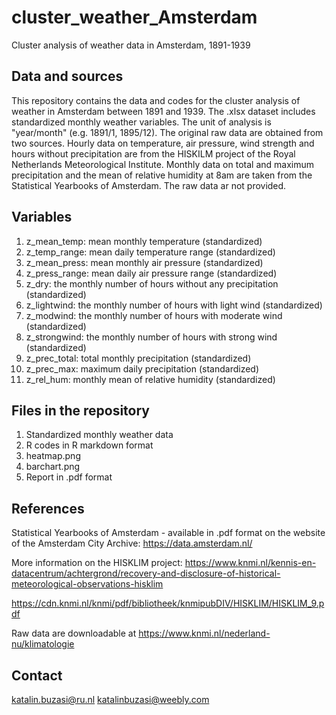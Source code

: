 # cluster_weather_Amsterdam
Cluster analysis of weather data in Amsterdam, 1891-1939

## Data and sources
This repository contains the data and codes for the cluster analysis of weather in Amsterdam between 1891 and 1939. The .xlsx dataset includes standardized monthly weather variables. The unit of analysis is "year/month" (e.g. 1891/1, 1895/12). The original raw data are obtained from two sources. Hourly data on temperature, air pressure, wind strength and hours without precipitation are from the HISKILM project of the Royal Netherlands Meteorological Institute. Monthly data on total and maximum precipitation and the mean of relative humidity at 8am are taken from the Statistical Yearbooks of Amsterdam. The raw data ar not provided. 

## Variables
1. z_mean_temp: mean monthly temperature (standardized)
2. z_temp_range: mean daily temperature range (standardized)
3. z_mean_press: mean monthly air pressure (standardized)
4. z_press_range: mean daily air pressure range (standardized)
5. z_dry: the monthly number of hours without any precipitation (standardized)
6. z_lightwind: the monthly number of hours with light wind (standardized)
7. z_modwind: the monthly number of hours with moderate wind (standardized)
8. z_strongwind: the monthly number of hours with strong wind (standardized)
9. z_prec_total: total monthly precipitation (standardized)
10. z_prec_max: maximum daily precipitation (standardized)
11. z_rel_hum: monthly mean of relative humidity (standardized)

## Files in the repository
1. Standardized monthly weather data
2. R codes in R markdown format
3. heatmap.png
4. barchart.png
5. Report in .pdf format

## References

Statistical Yearbooks of Amsterdam - available in .pdf format on the website of the Amsterdam City Archive: https://data.amsterdam.nl/

More information on the HISKLIM project: https://www.knmi.nl/kennis-en-datacentrum/achtergrond/recovery-and-disclosure-of-historical-meteorological-observations-hisklim

https://cdn.knmi.nl/knmi/pdf/bibliotheek/knmipubDIV/HISKLIM/HISKLIM_9.pdf

Raw data are downloadable at https://www.knmi.nl/nederland-nu/klimatologie


## Contact
katalin.buzasi@ru.nl
katalinbuzasi@weebly.com
